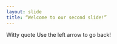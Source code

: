 ```yaml
---
layout: slide
title: “Welcome to our second slide!”
---
```

Witty quote
Use the left arrow to go back!
